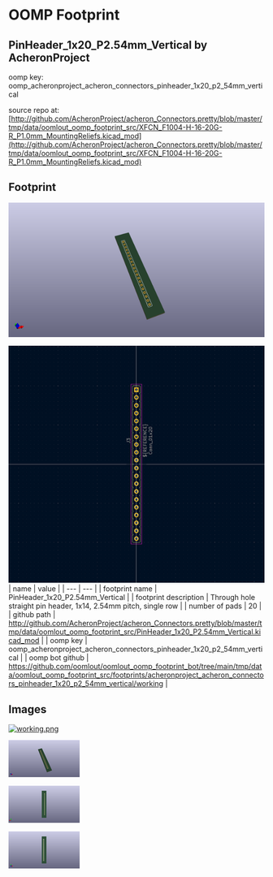 # OOMP Footprint  
## PinHeader_1x20_P2.54mm_Vertical  by AcheronProject  
  
oomp key: oomp_acheronproject_acheron_connectors_pinheader_1x20_p2_54mm_vertical  
  
source repo at: [http://github.com/AcheronProject/acheron_Connectors.pretty/blob/master/tmp/data/oomlout_oomp_footprint_src/XFCN_F1004-H-16-20G-R_P1.0mm_MountingReliefs.kicad_mod](http://github.com/AcheronProject/acheron_Connectors.pretty/blob/master/tmp/data/oomlout_oomp_footprint_src/XFCN_F1004-H-16-20G-R_P1.0mm_MountingReliefs.kicad_mod)  
## Footprint  
  
[![working_kicad_pcb_3d.png](working_kicad_pcb_3d_600.png)](working_kicad_pcb_3d.png)  
  
[![working.png](working_600.png)](working.png)  
| name | value | 
| --- | --- | 
| footprint name | PinHeader_1x20_P2.54mm_Vertical | 
| footprint description | Through hole straight pin header, 1x14, 2.54mm pitch, single row | 
| number of pads | 20 | 
| github path | http://github.com/AcheronProject/acheron_Connectors.pretty/blob/master/tmp/data/oomlout_oomp_footprint_src/PinHeader_1x20_P2.54mm_Vertical.kicad_mod | 
| oomp key | oomp_acheronproject_acheron_connectors_pinheader_1x20_p2_54mm_vertical | 
| oomp bot github | https://github.com/oomlout/oomlout_oomp_footprint_bot/tree/main/tmp/data/oomlout_oomp_footprint_src/footprints/acheronproject_acheron_connectors_pinheader_1x20_p2_54mm_vertical/working | 
## Images  
  
[![working.png](working_140.png)](working.png)  
  
[![working_kicad_pcb_3d.png](working_kicad_pcb_3d_140.png)](working_kicad_pcb_3d.png)  
  
[![working_kicad_pcb_3d_back.png](working_kicad_pcb_3d_back_140.png)](working_kicad_pcb_3d_back.png)  
  
[![working_kicad_pcb_3d_front.png](working_kicad_pcb_3d_front_140.png)](working_kicad_pcb_3d_front.png)  
